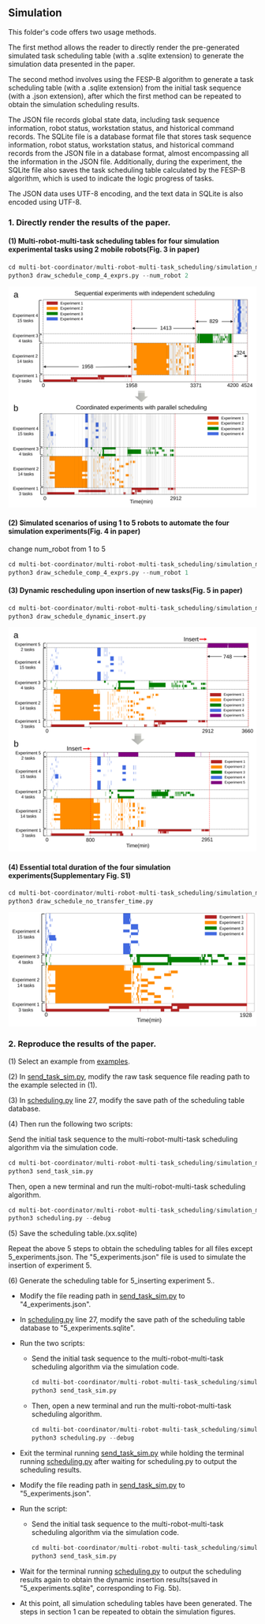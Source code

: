 ## Simulation

This folder's code offers two usage methods. 

The first method allows the reader to directly render the pre-generated simulated task scheduling table (with a .sqlite extension) to generate the simulation data presented in the paper. 

The second method involves using the FESP-B algorithm to generate a task scheduling table (with a .sqlite extension) from the initial task sequence (with a .json extension), after which the first method can be repeated to obtain the simulation scheduling results.

The JSON file records global state data, including task sequence information, robot status, workstation status, and historical command records. The SQLite file is a database format file that stores task sequence information, robot status, workstation status, and historical command records from the JSON file in a database format, almost encompassing all the information in the JSON file. Additionally, during the experiment, the SQLite file also saves the task scheduling table calculated by the FESP-B algorithm, which is used to indicate the logic progress of tasks.

The JSON data uses UTF-8 encoding, and the text data in SQLite is also encoded using UTF-8.

### 1. Directly render the results of the paper.

#### (1) Multi-robot-multi-task scheduling tables for four simulation experimental tasks using 2 mobile robots(Fig. 3 in paper)

```python
cd multi-bot-coordinator/multi-robot-multi-task_scheduling/simulation_methods
python3 draw_schedule_comp_4_exprs.py --num_robot 2
```
![](./img/1.svg)

#### (2) Simulated scenarios of using 1 to 5 robots to automate the four simulation experiments(Fig. 4 in paper)

change num_robot from 1 to 5
```python
cd multi-bot-coordinator/multi-robot-multi-task_scheduling/simulation_methods
python3 draw_schedule_comp_4_exprs.py --num_robot 1
```

#### (3) Dynamic rescheduling upon insertion of new tasks(Fig. 5 in paper)
```python
cd multi-bot-coordinator/multi-robot-multi-task_scheduling/simulation_methods
python3 draw_schedule_dynamic_insert.py
```

![](./img/2.svg)

#### (4) Essential total duration of the four simulation experiments(Supplementary Fig. S1)
```python
cd multi-bot-coordinator/multi-robot-multi-task_scheduling/simulation_methods
python3 draw_schedule_no_transfer_time.py
```

![](img/3.svg)


### 2. Reproduce the results of the paper.

(1) Select an example from [examples](./examples).

(2) In [send_task_sim.py](./send_task_sim.py), modify the raw task sequence file reading path to the example selected in (1).

(3) In [scheduling.py](./scheduling.py) line 27, modify the save path of the scheduling table database.

(4) Then run the following two scripts:

Send the initial task sequence to the multi-robot-multi-task scheduling algorithm via the simulation code.
```python
cd multi-bot-coordinator/multi-robot-multi-task_scheduling/simulation_methods
python3 send_task_sim.py
```

Then, open a new terminal and run the multi-robot-multi-task scheduling algorithm.
```python
cd multi-bot-coordinator/multi-robot-multi-task_scheduling/simulation_methods
python3 scheduling.py --debug
```

(5) Save the scheduling table.(xx.sqlite)

Repeat the above 5 steps to obtain the scheduling tables for all files except 5_experiments.json. The "5_experiments.json" file is used to simulate the insertion of experiment 5.

(6) Generate the scheduling table for 5_inserting experiment 5..
- Modify the file reading path in [send_task_sim.py](./send_task_sim.py) to "4_experiments.json".
- In [scheduling.py](./scheduling.py) line 27, modify the save path of the scheduling table database to "5_experiments.sqlite".

- Run the two scripts:

  - Send the initial task sequence to the multi-robot-multi-task scheduling algorithm via the simulation code.
    ```python
    cd multi-bot-coordinator/multi-robot-multi-task_scheduling/simulation_methods
    python3 send_task_sim.py
    ```

  - Then, open a new terminal and run the multi-robot-multi-task scheduling algorithm.
    ```python
    cd multi-bot-coordinator/multi-robot-multi-task_scheduling/simulation_methods
    python3 scheduling.py --debug
    ```

- Exit the terminal running [send_task_sim.py](./send_task_sim.py) while holding the terminal running [scheduling.py](./scheduling.py) after waiting for scheduling.py to output the scheduling results.

- Modify the file reading path in [send_task_sim.py](./send_task_sim.py) to "5_experiments.json".

- Run the script:

  - Send the initial task sequence to the multi-robot-multi-task scheduling algorithm via the simulation code.
    ```python
    cd multi-bot-coordinator/multi-robot-multi-task_scheduling/simulation_methods
    python3 send_task_sim.py
    ```

- Wait for the terminal running [scheduling.py](https://github.com/pic-ai-robotic-chemistry/multi-bot-coordinator/blob/main/multi-robot-multi-task_scheduling/simulation/scheduling.py) to output the scheduling results again to obtain the dynamic insertion results(saved in "5_experiments.sqlite", corresponding to Fig. 5b).

- At this point, all simulation scheduling tables have been generated. The steps in section 1 can be repeated to obtain the simulation figures.
